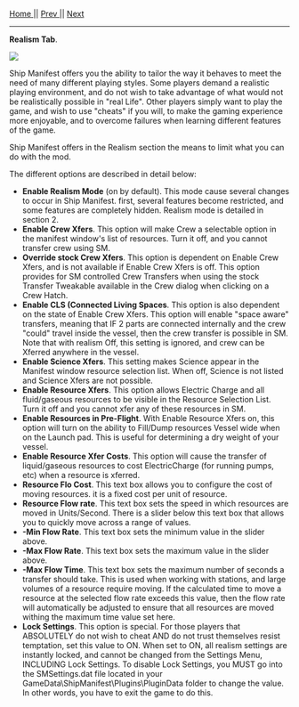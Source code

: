 [Home ](https://github.com/PapaJoesSoup/ShipManifest/wiki)|| [Prev ](https://github.com/PapaJoesSoup/ShipManifest/wiki/1.4---Settings-WIndow)|| [Next](https://github.com/PapaJoesSoup/ShipManifest/wiki/1.4.2-Highlighting-Tab)
***
**Realism Tab**.

![](http://i.imgur.com/Xwy8KyQ.png)

Ship Manifest offers you the ability to tailor the way it behaves to meet the need of many different playing styles.  Some players demand a realistic playing environment, and do not wish to take advantage of what would not be realistically possible in "real Life".  Other players simply want to play the game, and wish to use "cheats" if you will, to make the gaming experience more enjoyable, and to overcome failures when learning different features of the game.

Ship Manifest offers in the Realism section the means to limit what you can do with the mod.

The different options are described in detail below:

- **Enable Realism Mode** (on by default).  This mode cause several changes to occur in Ship Manifest.  first, several features become restricted, and some features are completely hidden.  Realism mode is detailed in section 2.
- **Enable Crew Xfers**.  This option will make Crew a selectable option in the manifest window's list of resources.  Turn it off, and you cannot transfer crew using SM.
- **Override stock Crew Xfers**.  This option is dependent on Enable Crew Xfers, and is not available if Enable Crew Xfers is off.  This option provides for SM controlled Crew Transfers when using the stock Transfer Tweakable available in the Crew dialog when clicking on a Crew Hatch.
- **Enable CLS (Connected Living Spaces**.  This option is also dependent on the state of Enable Crew Xfers.  This option will enable "space aware" transfers, meaning that IF 2 parts are connected internally and the crew "could" travel inside the vessel, then the crew transfer is possible in SM.  Note that with realism Off, this setting is ignored, and crew can be Xferred anywhere in the vessel.
- **Enable Science Xfers**.  This setting makes Science appear in the Manifest window resource selection list.  When off, Science is not listed and Science Xfers are not possible.
- **Enable Resource Xfers**.  This option allows Electric Charge and all fluid/gaseous resources to be visible in the Resource Selection List.  Turn it off and you cannot xfer any of these resources in SM.
- **Enable Resources in Pre-Flight**. With Enable Resource Xfers on, this option will turn on the ability to Fill/Dump resources Vessel wide when on the Launch pad.  This is useful for determining a dry weight of your vessel.
- **Enable Resource Xfer Costs**.  This option will cause the transfer of liquid/gaseous resources to cost ElectricCharge (for running pumps, etc) when a resource is xferred.
- **Resource Flo Cost**.  This text box allows you to configure the cost of moving resources.   it is a fixed cost per unit of resource.
- **Resource Flow rate**.  This text box sets the speed in which resources are moved in Units/Second.  There is a slider below this text box that allows you to  quickly move across a range of values.
- **-Min Flow Rate**.  This text box sets the minimum value in the slider above.
- **-Max Flow Rate**.  This text box sets the maximum value in the slider above.
- **-Max Flow Time**.  This text box sets the maximum number of seconds a transfer should take.  This is used when working with stations, and large volumes of a resource require moving.  If the calculated time to move a resource at the selected flow rate exceeds this value, then the flow rate will automatically be adjusted to ensure that all resources are moved withing the maximum time value set here.
- **Lock Settings**.  This option is special.  For those players that ABSOLUTELY do not wish to cheat AND do not trust themselves resist temptation, set this value to ON.  When set to ON, all realism settings are instantly locked, and cannot be changed from the Settings Menu, INCLUDING Lock Settings.  To disable Lock Settings, you MUST go into the SMSettings.dat file located in your GameData\ShipManifest\Plugins\PluginData folder to change the value. In other words, you have to exit the game to do this.
